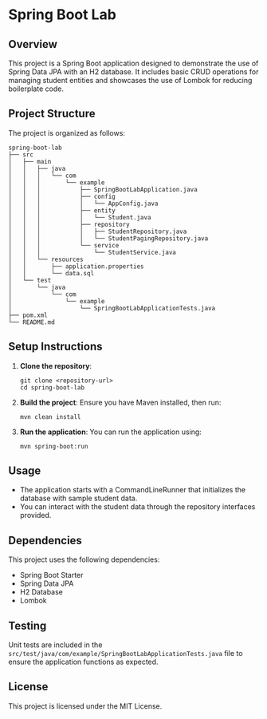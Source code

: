 # Spring Boot Lab

## Overview
This project is a Spring Boot application designed to demonstrate the use of Spring Data JPA with an H2 database. It includes basic CRUD operations for managing student entities and showcases the use of Lombok for reducing boilerplate code.

## Project Structure
The project is organized as follows:

```
spring-boot-lab
├── src
│   ├── main
│   │   ├── java
│   │   │   └── com
│   │   │       └── example
│   │   │           ├── SpringBootLabApplication.java
│   │   │           ├── config
│   │   │           │   └── AppConfig.java
│   │   │           ├── entity
│   │   │           │   └── Student.java
│   │   │           ├── repository
│   │   │           │   ├── StudentRepository.java
│   │   │           │   └── StudentPagingRepository.java
│   │   │           └── service
│   │   │               └── StudentService.java
│   │   └── resources
│   │       ├── application.properties
│   │       └── data.sql
│   └── test
│       └── java
│           └── com
│               └── example
│                   └── SpringBootLabApplicationTests.java
├── pom.xml
└── README.md
```

## Setup Instructions
1. **Clone the repository**:
   ```
   git clone <repository-url>
   cd spring-boot-lab
   ```

2. **Build the project**:
   Ensure you have Maven installed, then run:
   ```
   mvn clean install
   ```

3. **Run the application**:
   You can run the application using:
   ```
   mvn spring-boot:run
   ```

## Usage
- The application starts with a CommandLineRunner that initializes the database with sample student data.
- You can interact with the student data through the repository interfaces provided.

## Dependencies
This project uses the following dependencies:
- Spring Boot Starter
- Spring Data JPA
- H2 Database
- Lombok

## Testing
Unit tests are included in the `src/test/java/com/example/SpringBootLabApplicationTests.java` file to ensure the application functions as expected.

## License
This project is licensed under the MIT License.
